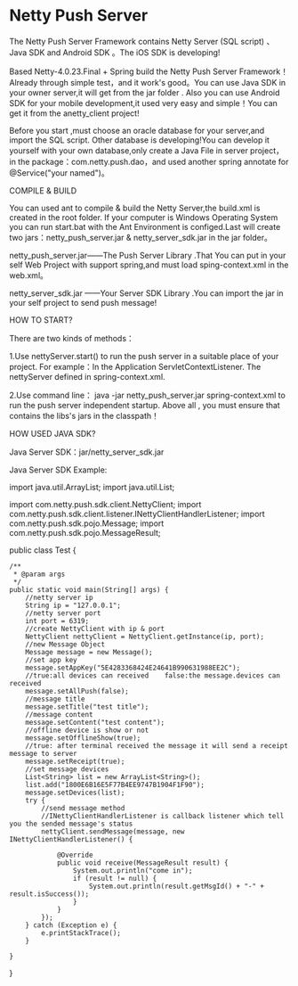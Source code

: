 Netty Push Server
============

The Netty Push Server Framework contains Netty Server (SQL script) 、Java SDK and Android SDK 。The iOS SDK is developing!

Based Netty-4.0.23.Final + Spring build the Netty Push Server Framework！Already through simple test，and it work's good。You can use Java SDK in your owner server,it will get from the jar folder . Also you can use Android SDK for your mobile development,it used very easy and simple！You can get it from the anetty_client project!

Before you start ,must choose an oracle database for your server,and import the SQL script. Other database is developing!You can develop it yourself with your own database,only create a Java File in server project，in the package：com.netty.push.dao，and used another spring annotate for @Service("your named")。



COMPILE & BUILD

You can used ant to compile & build the Netty Server,the build.xml is created in the root folder. If your computer is Windows Operating System you can run start.bat with the Ant Environment is configed.Last will create two jars：netty_push_server.jar & netty_server_sdk.jar in the jar folder。

netty_push_server.jar——The Push Server Library .That You can put in your self Web Project with support spring,and must load sping-context.xml in the web.xml。

netty_server_sdk.jar ——Your Server SDK Library .You can import the jar in your self project to send push message!



HOW TO START?

There are two kinds of methods：

1.Use nettyServer.start()  to run the push server in a suitable place of your project. For example：In the Application ServletContextListener. The nettyServer defined in spring-context.xml.

2.Use command line： java -jar netty_push_server.jar spring-context.xml to run the push server independent startup.
Above all , you must ensure that contains the  libs's jars in the classpath！



HOW USED JAVA SDK?

Java Server SDK：jar/netty_server_sdk.jar

Java Server SDK Example:

import java.util.ArrayList;
import java.util.List;

import com.netty.push.sdk.client.NettyClient;
import com.netty.push.sdk.client.listener.INettyClientHandlerListener;
import com.netty.push.sdk.pojo.Message;
import com.netty.push.sdk.pojo.MessageResult;

public class Test {

	/**
	 * @param args
	 */
	public static void main(String[] args) {		
		//netty server ip
		String ip = "127.0.0.1";
		//netty server port
		int port = 6319;
		//create NettyClient with ip & port
		NettyClient nettyClient = NettyClient.getInstance(ip, port);
		//new Message Object
		Message message = new Message();
		//set app key
		message.setAppKey("5E4283368424E24641B990631988EE2C");
		//true:all devices can received    false:the message.devices can received
		message.setAllPush(false);
		//message title
		message.setTitle("test title");
		//message content 
		message.setContent("test content");
		//offline device is show or not
		message.setOfflineShow(true);
		//true: after terminal received the message it will send a receipt message to server
		message.setReceipt(true);
		//set message devices
		List<String> list = new ArrayList<String>(); 
		list.add("1800E6B16E5F77B4EE9747B1904F1F90");
		message.setDevices(list);		
		try {
			//send message method 
			//INettyClientHandlerListener is callback listener which tell you the sended message's status
			nettyClient.sendMessage(message, new INettyClientHandlerListener() {

				@Override
				public void receive(MessageResult result) {
					System.out.println("come in");
					if (result != null) {
						System.out.println(result.getMsgId() + "-" + result.isSuccess());
					}
				}
			});
		} catch (Exception e) {
			e.printStackTrace();
		}

	}

}

